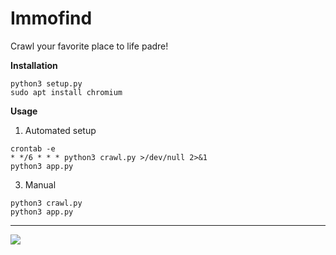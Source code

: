 # Immofind
Crawl your favorite place to life padre!

**Installation**  
``` 
python3 setup.py
sudo apt install chromium
```


**Usage**  

1. Automated setup
```
crontab -e
* */6 * * * python3 crawl.py >/dev/null 2>&1
python3 app.py
```

3. Manual
```
python3 crawl.py
python3 app.py
```

----

![](https://www.memecreator.org/static/images/memes/5069660.jpg)
